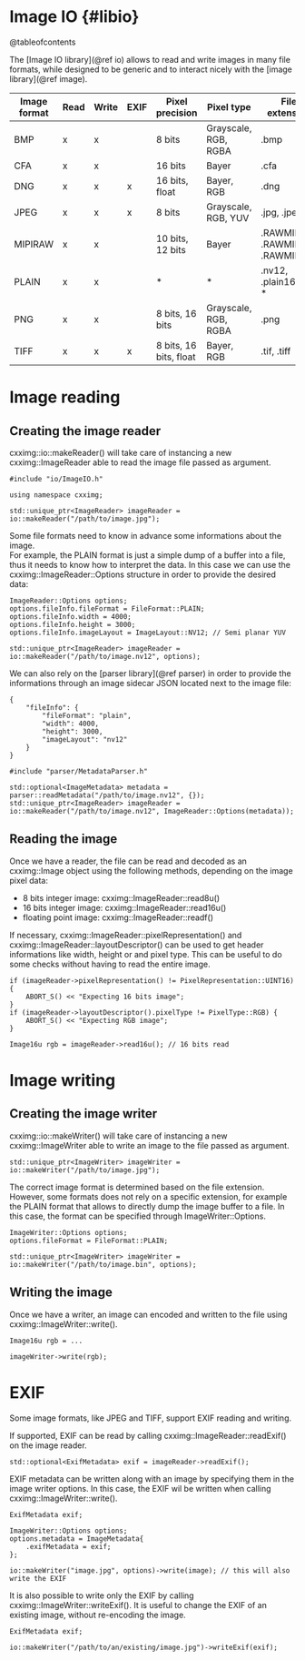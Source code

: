 Image IO {#libio}
=================

@tableofcontents

The [Image IO library](@ref io) allows to read and write images in many file formats, while designed to be generic and to interact nicely with the [image library](@ref image).

| Image format  | Read | Write | EXIF | Pixel precision        | Pixel type           | File extension                   |
|---------------|------|-------|------|------------------------|----------------------|----------------------------------|
| BMP           | x    | x     |      | 8 bits                 | Grayscale, RGB, RGBA | .bmp                             |
| CFA           | x    | x     |      | 16 bits                | Bayer                | .cfa                             |
| DNG           | x    | x     | x    | 16 bits, float         | Bayer, RGB           | .dng                             |
| JPEG          | x    | x     | x    | 8 bits                 | Grayscale, RGB, YUV  | .jpg, .jpeg                      |
| MIPIRAW       | x    | x     |      | 10 bits, 12 bits       | Bayer                | .RAWMIPI, .RAWMIPI10, .RAWMIPI12 |
| PLAIN         | x    | x     |      | *                      | *                    | .nv12, .plain16, .y8, *          |
| PNG           | x    | x     |      | 8 bits, 16 bits        | Grayscale, RGB, RGBA | .png                             |
| TIFF          | x    | x     | x    | 8 bits, 16 bits, float | Bayer, RGB           | .tif, .tiff                      |

# Image reading

## Creating the image reader

cxximg::io::makeReader() will take care of instancing a new cxximg::ImageReader able to read the image file passed as argument.

~~~~~~~~~~~~~~~{.cpp}
#include "io/ImageIO.h"

using namespace cxximg;

std::unique_ptr<ImageReader> imageReader = io::makeReader("/path/to/image.jpg");
~~~~~~~~~~~~~~~

Some file formats need to know in advance some informations about the image.<br>
For example, the PLAIN format is just a simple dump of a buffer into a file, thus it needs to know how to interpret the data. In this case we can use the cxximg::ImageReader::Options structure in order to provide the desired data:

~~~~~~~~~~~~~~~{.cpp}
ImageReader::Options options;
options.fileInfo.fileFormat = FileFormat::PLAIN;
options.fileInfo.width = 4000;
options.fileInfo.height = 3000;
options.fileInfo.imageLayout = ImageLayout::NV12; // Semi planar YUV

std::unique_ptr<ImageReader> imageReader = io::makeReader("/path/to/image.nv12", options);
~~~~~~~~~~~~~~~

We can also rely on the [parser library](@ref parser) in order to provide the informations through an image sidecar JSON located next to the image file:

~~~~~~~~~~~~~~~{.json}
{
    "fileInfo": {
        "fileFormat": "plain",
        "width": 4000,
        "height": 3000,
        "imageLayout": "nv12"
    }
}
~~~~~~~~~~~~~~~

~~~~~~~~~~~~~~~{.cpp}
#include "parser/MetadataParser.h"

std::optional<ImageMetadata> metadata = parser::readMetadata("/path/to/image.nv12", {});
std::unique_ptr<ImageReader> imageReader = io::makeReader("/path/to/image.nv12", ImageReader::Options(metadata));
~~~~~~~~~~~~~~~

## Reading the image

Once we have a reader, the file can be read and decoded as an cxximg::Image object using the following methods, depending on the image pixel data:
* 8 bits integer image: cxximg::ImageReader::read8u()
* 16 bits integer image: cxximg::ImageReader::read16u()
* floating point image: cxximg::ImageReader::readf()

If necessary, cxximg::ImageReader::pixelRepresentation() and cxximg::ImageReader::layoutDescriptor() can be used to get header informations like width, height or and pixel type. This can be useful to do some checks without having to read the entire image.

~~~~~~~~~~~~~~~{.cpp}
if (imageReader->pixelRepresentation() != PixelRepresentation::UINT16) {
    ABORT_S() << "Expecting 16 bits image";
}
if (imageReader->layoutDescriptor().pixelType != PixelType::RGB) {
    ABORT_S() << "Expecting RGB image";
}

Image16u rgb = imageReader->read16u(); // 16 bits read
~~~~~~~~~~~~~~~

# Image writing

## Creating the image writer

cxximg::io::makeWriter() will take care of instancing a new cxximg::ImageWriter able to write an image to the file passed as argument.

~~~~~~~~~~~~~~~{.cpp}
std::unique_ptr<ImageWriter> imageWriter = io::makeWriter("/path/to/image.jpg");
~~~~~~~~~~~~~~~

The correct image format is determined based on the file extension. However, some formats does not rely on a specific extension, for example the PLAIN format that allows to directly dump the image buffer to a file. In this case, the format can be specified through ImageWriter::Options.

~~~~~~~~~~~~~~~{.cpp}
ImageWriter::Options options;
options.fileFormat = FileFormat::PLAIN;

std::unique_ptr<ImageWriter> imageWriter = io::makeWriter("/path/to/image.bin", options);
~~~~~~~~~~~~~~~

## Writing the image

Once we have a writer, an image can encoded and written to the file using cxximg::ImageWriter::write().

~~~~~~~~~~~~~~~{.cpp}
Image16u rgb = ...

imageWriter->write(rgb);
~~~~~~~~~~~~~~~

# EXIF

Some image formats, like JPEG and TIFF, support EXIF reading and writing.

If supported, EXIF can be read by calling cxximg::ImageReader::readExif() on the image reader.

~~~~~~~~~~~~~~~{.cpp}
std::optional<ExifMetadata> exif = imageReader->readExif();
~~~~~~~~~~~~~~~

EXIF metadata can be written along with an image by specifying them in the image writer options. In this case, the EXIF wil be written when calling cxximg::ImageWriter::write().

~~~~~~~~~~~~~~~{.cpp}
ExifMetadata exif;

ImageWriter::Options options;
options.metadata = ImageMetadata{
    .exifMetadata = exif;
};

io::makeWriter("image.jpg", options)->write(image); // this will also write the EXIF
~~~~~~~~~~~~~~~

It is also possible to write only the EXIF by calling cxximg::ImageWriter::writeExif(). It is useful to change the EXIF of an existing image, without re-encoding the image.

~~~~~~~~~~~~~~~{.cpp}
ExifMetadata exif;

io::makeWriter("/path/to/an/existing/image.jpg")->writeExif(exif);
~~~~~~~~~~~~~~~
